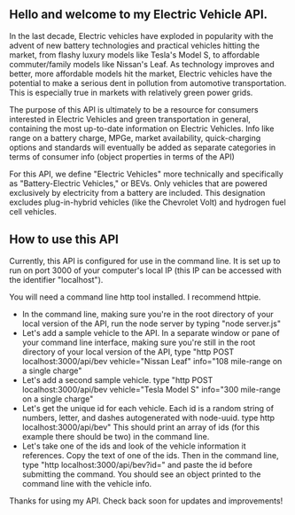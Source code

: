 ## Hello and welcome to my Electric Vehicle API.

In the last decade, Electric vehicles have exploded in popularity with the advent of new battery technologies and practical vehicles hitting the market, from flashy luxury models like Tesla's Model S, to affordable commuter/family models like Nissan's Leaf. As technology improves and better, more affordable models hit the market, Electric vehicles have the potential to make a serious dent in pollution from automotive transportation. This is especially true in markets with relatively green power grids.

The purpose of this API is ultimately to be a resource for consumers interested in Electric Vehicles and green transportation in general, containing the most up-to-date information on Electric Vehicles. Info like range on a battery charge, MPGe, market availability, quick-charging options and standards will eventually be added as separate categories in terms of consumer info (object properties in terms of the API)

For this API, we define "Electric Vehicles" more technically and specifically as "Battery-Electric Vehicles," or BEVs. Only vehicles that are powered exclusively by electricity from a battery are included. This designation excludes plug-in-hybrid vehicles (like the Chevrolet Volt) and hydrogen fuel cell vehicles.

## How to use this API

Currently, this API is configured for use in the command line. It is set up to run on port 3000 of your computer's local IP (this IP can be accessed with the identifier "localhost").

You will need a command line http tool installed. I recommend httpie.

  * In the command line, making sure you're in the root directory of your local version of the API, run the node server by typing "node server.js"
  * Let's add a sample vehicle to the API. In a separate window or pane of your command line interface, making sure you're still in the root directory of your local version of the API, type "http POST localhost:3000/api/bev vehicle="Nissan Leaf" info="108 mile-range on a single charge"
  * Let's add a second sample vehicle. type "http POST localhost:3000/api/bev vehicle="Tesla Model S" info="300 mile-range on a single charge"
  * Let's get the unique id for each vehicle. Each id is a random string of numbers, letter, and dashes autogenerated with node-uuid. type http localhost:3000/api/bev" This should print an array of ids (for this example there should be two) in the command line.
  * Let's take one of the ids and look of the vehicle information it references. Copy the text of one of the ids. Then in the command line, type "http localhost:3000/api/bev?id=" and paste the id before submitting the command. You should see an object printed to the command line with the vehicle info.

  Thanks for using my API. Check back soon for updates and improvements!
